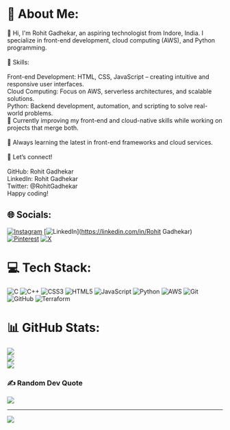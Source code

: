 # 💫 About Me:
👋 Hi, I'm Rohit Gadhekar, an aspiring technologist from Indore, India. I specialize in front-end development, cloud computing (AWS), and Python programming.<br><br>🔧 Skills:<br><br>Front-end Development: HTML, CSS, JavaScript – creating intuitive and responsive user interfaces.<br>Cloud Computing: Focus on AWS, serverless architectures, and scalable solutions.<br>Python: Backend development, automation, and scripting to solve real-world problems.<br>🚀 Currently improving my front-end and cloud-native skills while working on projects that merge both.<br><br>🌱 Always learning the latest in front-end frameworks and cloud services.<br><br>💬 Let’s connect!<br><br>GitHub: Rohit Gadhekar<br>LinkedIn: Rohit Gadhekar<br>Twitter: @RohitGadhekar<br>Happy coding!


## 🌐 Socials:
[![Instagram](https://img.shields.io/badge/Instagram-%23E4405F.svg?logo=Instagram&logoColor=white)](https://instagram.com/rohit.gadhekar) [![LinkedIn](https://img.shields.io/badge/LinkedIn-%230077B5.svg?logo=linkedin&logoColor=white)](https://linkedin.com/in/Rohit Gadhekar) [![Pinterest](https://img.shields.io/badge/Pinterest-%23E60023.svg?logo=Pinterest&logoColor=white)](https://pinterest.com/rohitgadhekar) [![X](https://img.shields.io/badge/X-black.svg?logo=X&logoColor=white)](https://x.com/rohitgadhekar) 

# 💻 Tech Stack:
![C](https://img.shields.io/badge/c-%2300599C.svg?style=for-the-badge&logo=c&logoColor=white) ![C++](https://img.shields.io/badge/c++-%2300599C.svg?style=for-the-badge&logo=c%2B%2B&logoColor=white) ![CSS3](https://img.shields.io/badge/css3-%231572B6.svg?style=for-the-badge&logo=css3&logoColor=white) ![HTML5](https://img.shields.io/badge/html5-%23E34F26.svg?style=for-the-badge&logo=html5&logoColor=white) ![JavaScript](https://img.shields.io/badge/javascript-%23323330.svg?style=for-the-badge&logo=javascript&logoColor=%23F7DF1E) ![Python](https://img.shields.io/badge/python-3670A0?style=for-the-badge&logo=python&logoColor=ffdd54) ![AWS](https://img.shields.io/badge/AWS-%23FF9900.svg?style=for-the-badge&logo=amazon-aws&logoColor=white) ![Git](https://img.shields.io/badge/git-%23F05033.svg?style=for-the-badge&logo=git&logoColor=white) ![GitHub](https://img.shields.io/badge/github-%23121011.svg?style=for-the-badge&logo=github&logoColor=white) ![Terraform](https://img.shields.io/badge/terraform-%235835CC.svg?style=for-the-badge&logo=terraform&logoColor=white)
# 📊 GitHub Stats:
![](https://github-readme-stats.vercel.app/api?username=rohitgadhekar&theme=tokyonight&hide_border=false&include_all_commits=false&count_private=false)<br/>
![](https://github-readme-streak-stats.herokuapp.com/?user=rohitgadhekar&theme=tokyonight&hide_border=false)<br/>
![](https://github-readme-stats.vercel.app/api/top-langs/?username=rohitgadhekar&theme=tokyonight&hide_border=false&include_all_commits=false&count_private=false&layout=compact)

### ✍️ Random Dev Quote
![](https://quotes-github-readme.vercel.app/api?type=horizontal&theme=radical)

---
[![](https://visitcount.itsvg.in/api?id=rohitgadhekar&icon=0&color=0)](https://visitcount.itsvg.in)

<!-- Proudly created with GPRM ( https://gprm.itsvg.in ) -->